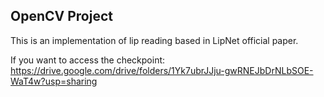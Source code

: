 ## OpenCV Project

This is an implementation of lip reading based in LipNet official paper.

If you want to access the checkpoint: https://drive.google.com/drive/folders/1Yk7ubrJJju-gwRNEJbDrNLbSOE-WaT4w?usp=sharing

